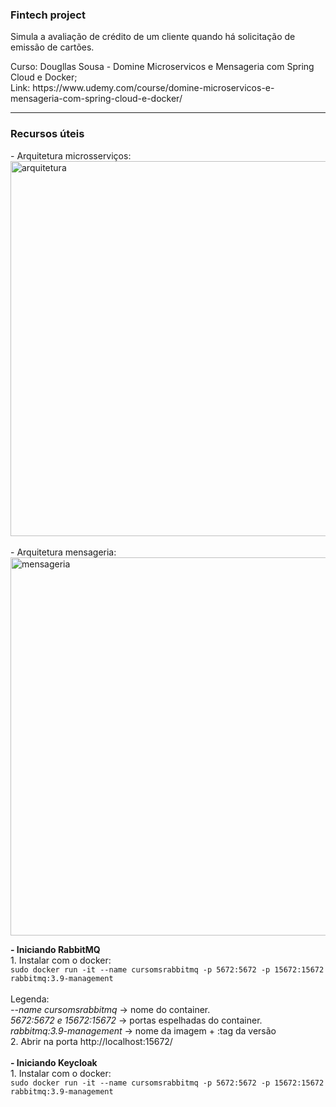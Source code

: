 <h3>Fintech project</h3> 
<p>
Simula a avaliação de crédito de um cliente quando há solicitação de emissão de cartões.
</p>
<p>
Curso: Dougllas Sousa - Domine Microservicos e Mensageria com Spring Cloud e Docker; <br>
Link: https://www.udemy.com/course/domine-microservicos-e-mensageria-com-spring-cloud-e-docker/ <br>
</p>
<hr>
<h3>Recursos úteis</h3>
<p> 
- Arquitetura microsserviços: <br>
<img width="600" alt="arquitetura" src="https://user-images.githubusercontent.com/69092295/232635841-fc96b976-2fd9-4eaa-8dac-94bdf0b01fd6.png"> 
<br><br>
- Arquitetura mensageria: <br>
<img width="605" alt="mensageria" src="https://user-images.githubusercontent.com/69092295/233665426-f1f5091f-4281-47eb-8810-723cb991ee73.png">
</p>
<p>
<b> - Iniciando RabbitMQ</b> <br>
1. Instalar com o docker: <br>
<code>sudo docker run -it --name cursomsrabbitmq -p 5672:5672 -p 15672:15672 rabbitmq:3.9-management</code> 
<br><br>
Legenda: <br>
<i>--name cursomsrabbitmq</i> -> nome do container. <br>
<i>5672:5672 e  15672:15672</i> -> portas espelhadas do container. <br>
<i>rabbitmq:3.9-management</i> -> nome da imagem + :tag da versão  <br>
2. Abrir na porta http://localhost:15672/
<br><br>
<b> - Iniciando Keycloak</b> <br>
1. Instalar com o docker: <br>
<code>sudo docker run -it --name cursomsrabbitmq -p 5672:5672 -p 15672:15672 rabbitmq:3.9-management</code> 
</p>

